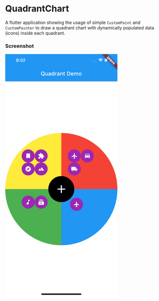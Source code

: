 # QuadrantChart

A flutter application showing the usage of simple `CustomPaint` and `CustomPainter` to draw a quadrant chart with dynamically populated data (icons) inside each quadrant.

### Screenshot

<img src="/screenshots/screenshot.png" width="360">
